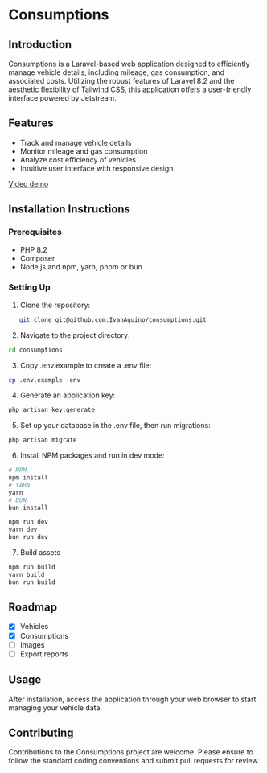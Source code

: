 # Consumptions

## Introduction
Consumptions is a Laravel-based web application designed to efficiently manage vehicle details, including mileage, gas consumption, and associated costs. Utilizing the robust features of Laravel 8.2 and the aesthetic flexibility of Tailwind CSS, this application offers a user-friendly interface powered by Jetstream.

## Features
- Track and manage vehicle details
- Monitor mileage and gas consumption
- Analyze cost efficiency of vehicles
- Intuitive user interface with responsive design

[Video demo](https://www.youtube.com/watch?v=DMy1cSQZJHk)

## Installation Instructions

### Prerequisites
- PHP 8.2
- Composer
- Node.js and npm, yarn, pnpm or bun

### Setting Up

1. Clone the repository:

```bash
   git clone git@github.com:IvanAquino/consumptions.git
```

2. Navigate to the project directory:

```bash
cd consumptions
```

3. Copy .env.example to create a .env file:

```bash
cp .env.example .env
```

4. Generate an application key:

```bash
php artisan key:generate
```

5. Set up your database in the .env file, then run migrations:

```bash
php artisan migrate
```


6. Install NPM packages and run in dev mode:

```bash
# NPM
npm install
# YARN
yarn
# BUN
bun install

npm run dev
yarn dev
bun run dev
```

7. Build assets

```bash
npm run build
yarn build
bun run build
```

## Roadmap

- [x] Vehicles
- [x] Consumptions
- [ ] Images
- [ ] Export reports

## Usage
After installation, access the application through your web browser to start managing your vehicle data.

## Contributing
Contributions to the Consumptions project are welcome. Please ensure to follow the standard coding conventions and submit pull requests for review.
